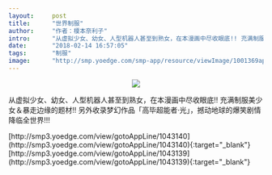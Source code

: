 ```yaml
---
layout:     post
title:      "世界制服"
author:     "作者：榎本奈利子"
intro:      "从虚拟少女、幼女、人型机器人甚至到熟女，在本漫画中尽收眼底!! 充满制服美少女＆暴走边缘的题材!! 另外收录梦幻作品「高毕超能者·光」，撼动地球的爆笑剧情降临全世界!!!"
date:       "2018-02-14 16:57:05"
tags:       "制服"
image:      "http://smp.yoedge.com/smp-app/resource/viewImage/1001369appline.png"
---
```

<div style="text-align: center">
<p><img src="http://smp.yoedge.com/smp-app/resource/viewImage/1001369appline.png"/></p>
</div>
<p class="post-meta">
<span>从虚拟少女、幼女、人型机器人甚至到熟女，在本漫画中尽收眼底!! 充满制服美少女＆暴走边缘的题材!! 另外收录梦幻作品「高毕超能者·光」，撼动地球的爆笑剧情降临全世界!!!</span>
</p>
[http://smp3.yoedge.com/view/gotoAppLine/1043140](http://smp3.yoedge.com/view/gotoAppLine/1043140){:target="_blank"}
[http://smp3.yoedge.com/view/gotoAppLine/1043139](http://smp3.yoedge.com/view/gotoAppLine/1043139){:target="_blank"}


